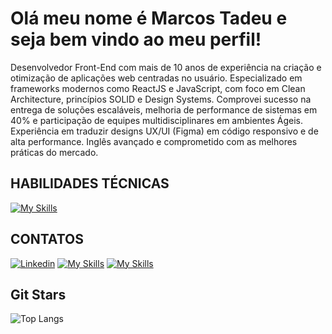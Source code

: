 # Olá meu nome é Marcos Tadeu e seja bem vindo ao meu perfil!
Desenvolvedor Front-End com mais de 10 anos de experiência na criação e otimização de aplicações web centradas no usuário. Especializado em frameworks modernos como ReactJS e JavaScript, com foco em Clean Architecture, princípios SOLID e Design Systems. Comprovei sucesso na entrega de soluções escaláveis, melhoria de performance de sistemas em 40% e participação de equipes multidisciplinares em ambientes Ágeis. Experiência em traduzir designs UX/UI (Figma) em código responsivo e de alta performance. Inglês avançado e comprometido com as melhores práticas do mercado.

## HABILIDADES TÉCNICAS
[![My Skills](https://skillicons.dev/icons?i=js,html,css,tailwind,materialui,bootstrap,less,sass,styledcomponents,php,laravel,react,vue,py,alpinejs,jquery,apollo,graphql,npm,yarn,webpack,ts,jest,jenkins,mysql,mongodb,postgresql,docker,git,github,bitbucket)](https://skillicons.dev)

## CONTATOS
[![Linkedin](https://skillicons.dev/icons?i=linkedin)](https://linkedin.com/in/marcostadeudesigner)
[![My Skills](https://skillicons.dev/icons?i=gmail)](mailto:marcostadeudosreissilva@gmail.com)
[![My Skills](https://skillicons.dev/icons?i=github)](https://github.com/marcostadeudesigner)

## Git Stars
![Top Langs](https://github-readme-stats.vercel.app/api/top-langs/?username=marcostadeudesigner&hide_progress=true)